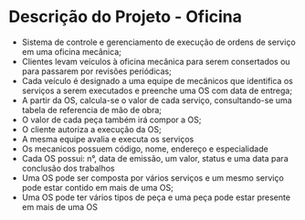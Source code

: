 # Descrição do Projeto - Oficina

-   Sistema de controle e gerenciamento de execução de ordens de serviço em uma oficina mecânica;
-   Clientes levam veículos à oficina mecânica para serem consertados ou para passarem por revisões periódicas;
-   Cada veículo é designado a uma equipe de mecânicos que identifica os serviços a serem executados e preenche uma OS com data de entrega;
-   A partir da OS, calcula-se o valor de cada serviço, consultando-se uma tabela de referencia de mão de obra;
-   O valor de cada peça também irá compor a OS;
-   O cliente autoriza a execução da OS;
-   A mesma equipe avalia e executa os serviços
-   Os mecanicos possuem código, nome, endereço e especialidade
-   Cada OS possui: n°, data de emissão, um valor, status e uma data para conclusão dos trabalhos
-   Uma OS pode ser composta por vários serviços e um mesmo serviço pode estar contido em mais de uma OS;
-   Uma OS pode ter vários tipos de peça e uma peça pode estar presente em mais de uma OS
